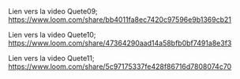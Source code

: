 Lien vers la video Quete09;
https://www.loom.com/share/bb4011fa8ec7420c97596e9b1369cb21

Lien vers la video Quete10;
https://www.loom.com/share/47364290aad14a58bfb0bf7491a8e3f3

Lien vers la video Quete11;
https://www.loom.com/share/5c97175337fe428f86716d7808074c70

